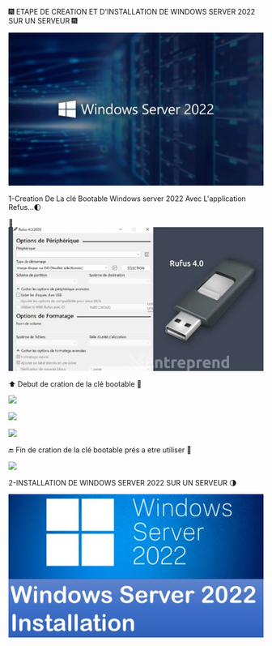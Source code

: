 🎆 ETAPE DE CREATION ET D'INSTALLATION DE WINDOWS SERVER 2022 SUR UN SERVEUR 🎆

<img src=images/windows-server-2022.webp width='' height='' > </img>

1-Creation De La clé Bootable Windows server 2022 Avec L'application Refus...🌓

🧐 <img src=images/Rufus-4.0.webp width='' height='' > </img>


⬆️ Debut de cration de la clé bootable 💾

<img src=images/ width='' height='' > </img>

<img src=images/ width='' height='' > </img>

<img src=images/ width='' height='' > </img>

🔚 Fin de cration de la clé bootable prés a etre utiliser 💾

<img src=images/ width='' height='' > </img>


2-INSTALLATION DE WINDOWS SERVER 2022 SUR UN SERVEUR 🌗

<img src=images/maxresdefault.jpg width='' height='' > </img>

